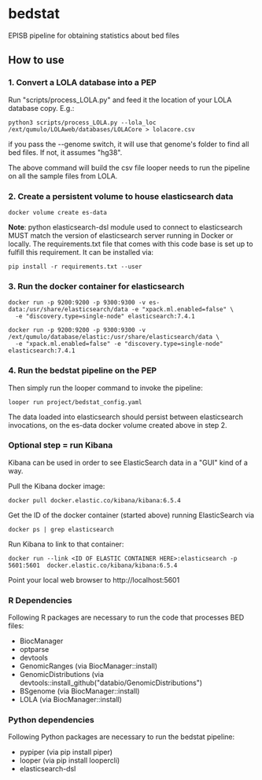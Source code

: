 # bedstat
EPISB pipeline for obtaining statistics about bed files

## How to use

### 1. Convert a LOLA database into a PEP

Run "scripts/process_LOLA.py" and feed it the location of your LOLA database copy. E.g.:

```
python3 scripts/process_LOLA.py --lola_loc /ext/qumulo/LOLAweb/databases/LOLACore > lolacore.csv
```

if you pass the --genome switch, it will use that genome's folder to find all bed files. If not, it assumes "hg38".

The above command will build the csv file looper needs to run the pipeline on all the sample files from LOLA.

### 2. Create a persistent volume to house elasticsearch data

```
docker volume create es-data
```

**Note**: python elasticsearch-dsl module used to connect to elasticsearch MUST match the version of elasticsearch server running in Docker or locally. The requirements.txt file that comes with this code base is set up to fulfill this requirement. It can be installed via:

```
pip install -r requirements.txt --user
```

### 3. Run the docker container for elasticsearch

```
docker run -p 9200:9200 -p 9300:9300 -v es-data:/usr/share/elasticsearch/data -e "xpack.ml.enabled=false" \
  -e "discovery.type=single-node" elasticsearch:7.4.1
```

```
docker run -p 9200:9200 -p 9300:9300 -v /ext/qumulo/database/elastic:/usr/share/elasticsearch/data \
  -e "xpack.ml.enabled=false" -e "discovery.type=single-node" elasticsearch:7.4.1
```

### 4. Run the bedstat pipeline on the PEP

Then simply run the looper command to invoke the pipeline:

```
looper run project/bedstat_config.yaml
```

The data loaded into elasticsearch should persist between elasticsearch invocations, on the es-data docker volume created above in step 2.

### Optional step = run Kibana

Kibana can be used in order to see ElasticSearch data in a "GUI" kind of a way.

Pull the Kibana docker image:
```
docker pull docker.elastic.co/kibana/kibana:6.5.4
```

Get the ID of the docker container (started above) running ElasticSearch via 
```
docker ps | grep elasticsearch
```

Run Kibana to link to that container:
```
docker run --link <ID OF ELASTIC CONTAINER HERE>:elasticsearch -p 5601:5601  docker.elastic.co/kibana/kibana:6.5.4
```

Point your local web browser to http://localhost:5601

### R Dependencies ###

Following R packages are necessary to run the code that processes BED files:

* BiocManager
* optparse
* devtools
* GenomicRanges (via BiocManager::install)
* GenomicDistributions (via devtools::install_github("databio/GenomicDistributions")
* BSgenome (via BiocManager::install)
* LOLA (via BiocManager::install)

### Python dependencies ###

Following Python packages are necessary to run the bedstat pipeline:

* pypiper (via pip install piper)
* looper (via pip install loopercli)
* elasticsearch-dsl


